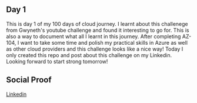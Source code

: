 ## Day 1

This is day 1 of my 100 days of cloud journey.
I learnt about this challenege from Gwyneth's youtube challenge and found it interesting to go for. This is also a way to document what all I learnt in this journey. After completing AZ-104, I want to take some time and polish my practical skills in Azure as well as other cloud providers and this challenge looks like a nice way! 
Today I only created this repo and post about this challenge on my Linkedin.
Looking forward to start strong tomorrow!

## Social Proof

[Linkedin](link)

